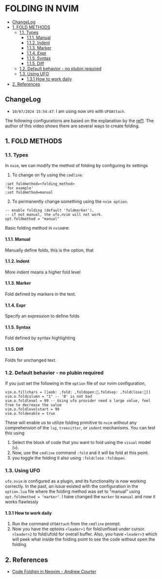 # FOLDING IN NVIM

<!-- vim-markdown-toc GitLab -->

* [ChangeLog](#changelog)
* [1. FOLD METHODS](#1-fold-methods)
    * [1.1. Types](#11-types)
        * [1.1.1. Manual](#111-manual)
        * [1.1.2. Indent](#112-indent)
        * [1.1.3. Marker](#113-marker)
        * [1.1.4. Expr](#114-expr)
        * [1.1.5. Syntax](#115-syntax)
        * [1.1.5. Diff](#115-diff)
    * [1.2. Default behavior - no plubin required](#12-default-behavior-no-plubin-required)
    * [1.3. Using UFO](#13-using-ufo)
        * [1.3.1 How to work daily](#131-how-to-work-daily)
* [2. References](#2-references)

<!-- vim-markdown-toc -->

## ChangeLog

- `10/07/2024 15:54:47`: I am using now `UFO` with `UFOAttach`.

The following configurations are based on the explanation by the
[ref1](https://www.youtube.com/watch?v=f_f08KnAJOQ). The author of this video
shows there are several ways to create folding.

## 1. FOLD METHODS

### 1.1. Types

In `nvim`, we can modify the method of folding by configuring its settings

1. To change on fly using the `cmdline`:

```nvim
:set foldmethod=<folding_method>
'for example'
:set foldmethod=manual
```

2. To permanently change something using the `nvim option`.

```nvim
-- enable folding (default 'foldmarker'),
-- if not manual, the ufo.nvim will not work.
opt.foldmethod = "manual"
```

Basic folding method in `nvim`are:

#### 1.1.1. Manual

Manually define folds, this is the option, that

#### 1.1.2. Indent

More indent means a higher fold level

#### 1.1.3. Marker

Fold defined by markers in the text.

#### 1.1.4. Expr

Specify an expression to define folds

#### 1.1.5. Syntax

Fold defined by syntax highlighting

#### 1.1.5. Diff

Folds for unchanged text.

### 1.2. Default behavior - no plubin required

If you just set the following in the `option` file of our nvim configuration,

```nvim
vim.o.fillchars = [[eob: ,fold: ,foldopen:,foldsep: ,foldclose:]]
vim.o.foldcolumn = "1" -- '0' is not bad
vim.o.foldlevel = 99 -- Using ufo provider need a large value, feel free to decrease the value
vim.o.foldlevelstart = 99
vim.o.foldenable = true
```

These will enable us to utilize folding primitive to `nvim` without any
comprehension of the `lsp`, `treesitter`, or `indent` mechanisms. You can test
this using

1. Select the block of code that you want to fold using the `visual` model
   (`v`).
2. Now, use the `cmdline` command `:fold` and it will be fold at this point.
3. you toggle the folding it also using `:foldclose` `:foldopen`.

### 1.3. Using UFO

`ufo.nvim` is configured as a plugin, and its functionality is now working
correctly. In the past, an issue existed with the configuration in the
`option.lua` file where the folding method was set to "manual" using
`opt.foldmethod = "marker"`. I have changed the `marker` to `manual` and now it
works flawlessly

#### 1.3.1 How to work daily

1. Run the command `UFOAttach` from the `cmdline` prompt.
2. Now you have the optoins `<leader>1` for fold/unfload under cursor.
   `<leader>2` to fold/ufold for overall buffer. Also, you have `<leader>3`
   which will peek what inside the folding point to see the code without open the
   folding.

## 2. References

- [Code Foldign in Neovim - Andrew Courter](https://www.youtube.com/watch?v=f_f08KnAJOQ)
